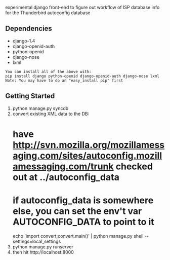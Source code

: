 experimental django front-end to figure out workflow of ISP database info
for the Thunderbird autoconfig database

## Dependencies
   *  django-1.4
   *  django-openid-auth
   *  python-openid
   *  django-nose 
   *  lxml

    You can install all of the above with:
    pip install django python-openid django-openid-auth django-nose lxml
    Note: You may have to do an "easy_install pip" first

## Getting Started
1. python manage.py syncdb
2. convert existing XML data to the DB:
   # have http://svn.mozilla.org/mozillamessaging.com/sites/autoconfig.mozillamessaging.com/trunk checked out at ../autoconfig_data
   # if autoconfig_data is somewhere else, you can set the env't var AUTOCONFIG_DATA to  point to it
   echo 'import convert;convert.main()' | python manage.py shell --settings=local_settings
3. python manage.py runserver
4. then hit http://localhost:8000

